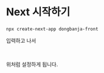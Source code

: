 # Next 시작하기

`npx create-next-app dongbanja-front`

입력하고 나서

<figure><img src="../.gitbook/assets/스크린샷 2024-03-16 오후 5.35.12.png" alt=""><figcaption></figcaption></figure>

위처럼 설정하게 됩니다.





